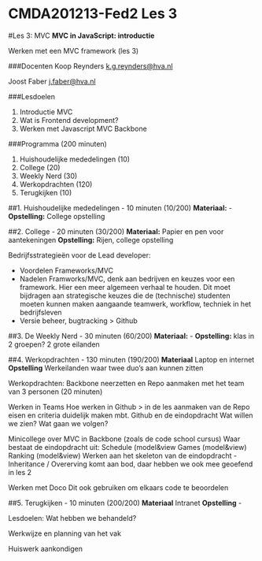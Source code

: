 CMDA201213-Fed2 Les 3
=====================

#Les 3: MVC
**MVC in JavaScript: introductie**

Werken met een MVC framework (les 3) 

###Docenten
Koop Reynders k.g.reynders@hva.nl 

Joost Faber j.faber@hva.nl

###Lesdoelen
1. Introductie MVC
2. Wat is Frontend development?
3. Werken met Javascript MVC Backbone


###Programma (200 minuten)

1. Huishoudelijke mededelingen (10) 
2. College (20)
3. Weekly Nerd (30) 
4. Werkopdrachten (120)
5. Terugkijken (10) 
		
		

##1. Huishoudelijke mededelingen - 10 minuten (10/200)
**Materiaal:** - 
**Opstelling:** College opstelling


##2. College - 20 minuten (30/200)
**Materiaal:** Papier en pen voor aantekeningen
**Opstelling:** Rijen, college opstelling

Bedrijfsstrategieën voor de Lead developer:

- Voordelen Frameworks/MVC
- Nadelen Framworks/MVC, denk aan bedrijven en keuzes voor een framework.
Hier een meer algemeen verhaal te houden. Dit moet bijdragen aan strategische keuzes die de (technische) studenten moeten kunnen maken aangaande teamwerk, workflow, techniek in het bedrijfsleven
- Versie beheer, bugtracking > Github



##3. De Weekly Nerd - 30 minuten (60/200)
**Materiaal:** -
**Opstelling:** klas in 2 groepen? 2 grote eilanden




##4. Werkopdrachten - 130 minuten (190/200)
**Materiaal** Laptop en internet
**Opstelling** Werkeilanden waar twee duo’s aan kunnen zitten

Werkopdrachten: Backbone neerzetten en Repo aanmaken met het team van 3 personen (20 minuten)

Werken in Teams
Hoe werken in Github > in de les aanmaken van de Repo
eisen en criteria duidelijk maken mbt. Github en de eindopdracht
Wat willen we zien?
Wat gaan we volgen?

Minicollege over MVC in Backbone (zoals de code school cursus)
Waar bestaat de eindopdracht uit:
	Schedule (model&view
	Games (model&view)
	Ranking (model&view)
Werken aan het skeleton van de eindopdracht
	- Inheritance / Overerving komt aan bod, daar hebben we ook mee geoefend in les 2

Werken met Doco
	Dit ook gebruiken om elkaars code te beoordelen




##5. Terugkijken - 10 minuten (200/200)
**Materiaal** Intranet
**Opstelling** - 

Lesdoelen: Wat hebben we behandeld? 

Werkwijze en planning van het vak

Huiswerk aankondigen




